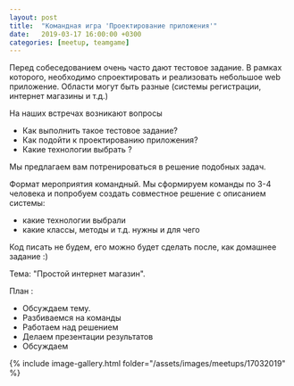 ```yaml
---
layout: post
title:  "Командная игра 'Проектирование приложения'"
date:   2019-03-17 16:00:00 +0300
categories: [meetup, teamgame]
---
```


Перед собеседованием очень часто дают тестовое задание. В рамках которого, необходимо спроектировать и реализовать небольшое web приложение. Области могут быть разные (системы регистрации, интернет магазины и т.д.)

На наших встречах возникают вопросы

- Как выполнить такое тестовое задание?
- Как подойти к проектированию приложения?
- Какие технологии выбрать ?

Мы предлагаем вам потренироваться в решение подобных задач.

Формат мероприятия командный. Мы сформируем команды по 3-4 человека и попробуем создать совместное решение с описанием системы:  

- какие технологии выбрали
- какие классы, методы и т.д. нужны и для чего

Код писать не будем, его можно будет сделать после, как домашнее задание :)

Тема: "Простой интернет магазин".

План :

- Обсуждаем тему.
- Разбиваемся на команды
- Работаем над решением
- Делаем презентации результатов
- Обсуждаем

{% include image-gallery.html folder="/assets/images/meetups/17032019" %}

[telegram]: https://t.me/devcomanda
